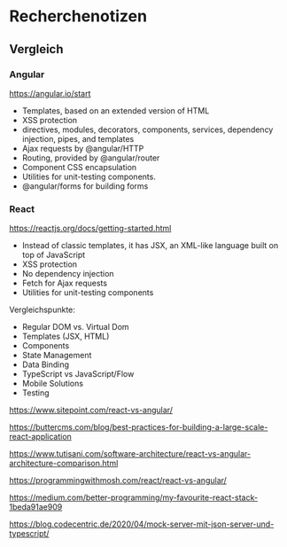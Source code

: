# Recherchenotizen



## Vergleich

### Angular 

https://angular.io/start

* Templates, based on an extended version of HTML
* XSS protection
* directives, modules, decorators, components, services, dependency injection, pipes, and templates
* Ajax requests by @angular/HTTP
* Routing, provided by @angular/router
* Component CSS encapsulation
* Utilities for unit-testing components.
* @angular/forms for building forms

### React

https://reactjs.org/docs/getting-started.html

* Instead of classic templates, it has JSX, an XML-like language built on top of JavaScript
* XSS protection
* No dependency injection
* Fetch for Ajax requests
* Utilities for unit-testing components

Vergleichspunkte:

* Regular DOM vs. Virtual Dom
* Templates (JSX, HTML)
* Components
* State Management
* Data Binding
* TypeScript vs JavaScript/Flow
* Mobile Solutions
* Testing

https://www.sitepoint.com/react-vs-angular/

https://buttercms.com/blog/best-practices-for-building-a-large-scale-react-application

https://www.tutisani.com/software-architecture/react-vs-angular-architecture-comparison.html

https://programmingwithmosh.com/react/react-vs-angular/

https://medium.com/better-programming/my-favourite-react-stack-1beda91ae909

https://blog.codecentric.de/2020/04/mock-server-mit-json-server-und-typescript/